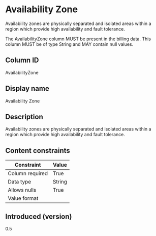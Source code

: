 # Availability Zone

Availability zones are physically separated and isolated areas within a region which provide high availability and fault tolerance.

The AvailabilityZone column MUST be present in the billing data. This column MUST be of type String and MAY contain null values.

## Column ID

AvailabilityZone

## Display name

Availability Zone

## Description

Availability zones are physically separated and isolated areas within a region which provide high availability and fault tolerance.

## Content constraints

| Constraint      | Value           |
|-----------------|-----------------|
| Column required | True            |
| Data type       | String          |
| Allows nulls    | True            |
| Value format    | <not specified> |

## Introduced (version)

0.5